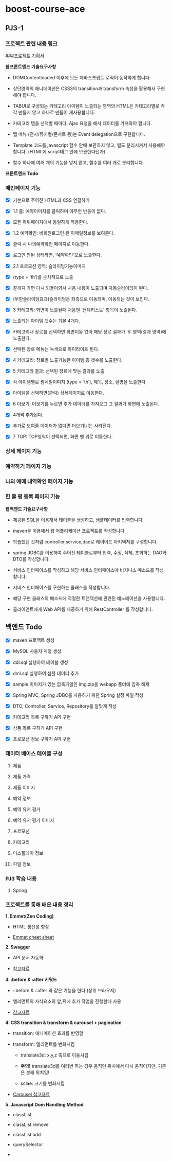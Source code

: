 # boost-course-ace

## PJ3-1

### [프로젝트 관련 내용 링크](https://www.edwith.org/boostcourse-web/project/8/content/7#summary)

###[프로젝트 기획서](https://docs.google.com/presentation/d/1i2IC1yIH5ACFCvCH4EMVv_3Zw2oltRvHK94amyNEKbs/edit#slide=id.p9)

**웹프론트엔드 기술요구사항**

- DOMContentloaded 이후에 모든 자바스크립트 로직이 동작하게 합니다.

- 상단영역의 애니메이션은 CSS3의 transition과 transform 속성을 활용해서 구현해야 합니다.

- TABUI로 구성되는 카테고리 아이템이 노출되는 영역의 HTML은 카테고리별로 각각 만들지 않고 하나로 만들어 재사용합니다.

- 카테고리 탭을 선택할 때마다, Ajax 요청을 해서 데이터를 가져와야 합니다.

- 탭 메뉴 (전시/뮤지컬/콘서트 등)는 Event delegation으로 구현합니다.

- Template 코드를 javascript 함수 안에 보관하지 않고, 별도 분리시켜서 사용해야 합니다. (HTML에 script태그 안에 보관한다던가)

- 함수 하나에 여러 개의 기능을 넣지 않고, 함수를 여러 개로 분리합니다.

**프론트엔드 Todo**

### 메인페이지 기능

- [x] 기본으로 주어진 HTML과 CSS 연결하기

- [x] 1.1 홈: 예약이미지를 클릭하며 아무런 반응이 없다.

- [x] 모든 하위페이지에서 동일하게 적용한다.

- [x] 1.2 예약확인: 비회원로그인 된 이메일정보를 보여준다.

- [x] 클릭 시 나의예약확인 페이지로 이동한다.

- [x] 로그인 안된 상태라면, ‘예약확인'으로 노출한다.

- [x] 2.1 프로모션 영역: 슬라이딩기능이미지

- [x] (type = ‘th’)를 순차적으로 노출

- [x] 끝까지 가면 다시 되돌아와서 처음 내용이 노출되며 자동슬라이딩이 된다.

- [x] (무한슬라이딩효과)슬라이딩은 좌측으로 이동되며, 이동되는 것이 보인다.

- [x] 3 카테고리: 화면이 노출될때 처음엔 ‘전체리스트' 항목이 노출된다.

- [x] 노출되는 아이템 갯수는 기본 4개다.

- [x] 카테고리내 장르를 선택하면 화면이동 없이 해당 장르 결과가 ‘5’ 영역(결과 영역)에 노출한다.

- [x] 선택된 장르 메뉴는 녹색으로 하이라이트 된다.

- [x] 4 카테고리: 장르별 노출가능한 아이템 총 갯수를 노출한다.

- [x] 5 카테고리 결과: 선택된 장르에 맞는 결과를 노출

- [x] 각 아이템별로 썸네일이미지 (type = ‘th’), 제목, 장소, 설명을 노출한다

- [x] 아이템을 선택하면(클릭) 상세페이지로 이동한다.

- [x] 6 더보기: 더보기를 누르면 추가 데이터를 가져오고 그 결과가 화면에 노출된다.

- [x] 4개씩 추가된다.

- [x] 추가로 보여줄 데이터가 없다면 더보기UI는 사라진다.

- [x] 7 TOP: TOP영역이 선택되면, 화면 맨 위로 이동한다.

### 상세 페이지 기능

### 예약하기 페이지 기능

### 나의 예매 내역확인 페이지 기능

### 한 줄 평 등록 페이지 기능

**웹백엔드 기술요구사항**

- 제공된 SQL을 이용해서 테이블을 생성하고, 샘플데이터를 입력합니다.

- maven을 이용해서 웹 어플리케이션 프로젝트를 작성합니다.

- 학습했던 것처럼 controller,service,dao로 레이어드 아키텍쳐를 구성합니다.

- spring JDBC를 이용하여 주어진 테이블로부터 입력, 수정, 삭제, 조회하는 DAO와 DTO를 작성합니다.

- 서비스 인터페이스를 작성하고 해당 서비스 인터페이스에 비지니스 메소드를 작성합니다.

- 서비스 인터페이스를 구현하는 클래스를 작성합니다.

- 해당 구현 클래스의 메소드에 적절한 트랜잭션에 관련된 애노테이션을 사용합니다.

- 클라이언트에게 Web API를 제공하기 위해 RestController 를 작성합니다.

## 백엔드 Todo

- [x] maven 프로젝트 생성

- [x] MySQL 사용자 계정 생성

- [x] ddl.sql 실행하여 테이블 생성

- [x] dml.sql 실행하여 샘플 데이터 추가

- [x] sample 이미지가 있는 압축파일인 img.zip을 webapp 폴더에 압축 해제

- [x] Spring MVC, Spring JDBC를 사용하기 위한 Spring 설정 파일 작성

- [x] DTO, Controller, Service, Repository를 알맞게 작성

- [x] 카테고리 목록 구하기 API 구현

- [x] 상품 목록 구하기 API 구현

- [x] 프로모션 정보 구하기 API 구현

### 데이터 베이스 테이블 구성

1. 제품

2. 제품 가격

3. 제품 이미지

4. 예약 정보

5. 예약 유저 평가

6. 예약 유저 평가 이미지

7. 프로모션

8. 카테고리

9. 디스플레이 정보

10. 파일 정보

### PJ3 학습 내용

1. Spring

### 프로젝트를 통해 배운 내용 정리

**1. Emmet(Zen Coding)**

- HTML 생산성 향상

- [Emmet cheet sheet](https://docs.emmet.io/cheat-sheet/)

**2. Swagger**

- API 문서 자동화

- [참고자료](https://docs.google.com/presentation/d/1i2IC1yIH5ACFCvCH4EMVv_3Zw2oltRvHK94amyNEKbs/edit#slide=id.p9)

**3. :before & :after 키워드**

- ::before & ::after 와 같은 기능을 한다.(상위 브라우저)

- 엘리먼트의 자식요소의 앞,뒤에 추가 작업을 진행할때 사용

- [참고자료](<[http://blog.hivelab.co.kr/%EA%B3%B5%EC%9C%A0before%EC%99%80after-%EA%B7%B8%EB%93%A4%EC%9D%98-%EC%A0%95%EC%B2%B4%EB%8A%94/](http://blog.hivelab.co.kr/공유before와after-그들의-정체는/)>)

**4. CSS transition & transform & carousel + pagination**

- transition: 애니메이션 효과를 반영함

- transform: 엘리먼트를 변화시킴

  - translate3d: x,y,z 축으로 이동시킴

  - **주의!** translate3d를 여러번 하는 경우 움직인 위치에서 다시 움직이지만, 기준은 본래 위치임!

  - sclae: 크기를 변화시킴

- [Carousel 참고자료](https://im-developer.tistory.com/97)

**5. Javascript Dom Handling Method**

- classList

- classList.remove

- classList.add

- querySelector

-
